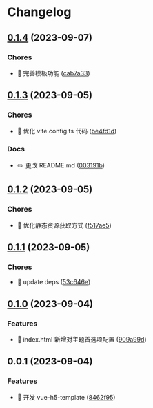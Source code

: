 # Changelog

## [0.1.4](https://github.com/l246804/vue-h5-template/compare/v0.1.3...v0.1.4) (2023-09-07)


### Chores

* 🤖 完善模板功能 ([cab7a33](https://github.com/l246804/vue-h5-template/commit/cab7a33b8a35070d9deb54012631b4b2271008de))

## [0.1.3](https://github.com/l246804/vue-h5-template/compare/v0.1.2...v0.1.3) (2023-09-05)


### Chores

* 🤖 优化 vite.config.ts 代码 ([be4fd1d](https://github.com/l246804/vue-h5-template/commit/be4fd1d4ed12d4517e6dc199db2d2fc6ac72b856))


### Docs

* ✏️ 更改 README.md ([003191b](https://github.com/l246804/vue-h5-template/commit/003191b0c8594f777520d1b30dceb0b790aafc50))

## [0.1.2](https://github.com/l246804/vue-h5-template/compare/v0.1.1...v0.1.2) (2023-09-05)


### Chores

* 🤖 优化静态资源获取方式 ([f517ae5](https://github.com/l246804/vue-h5-template/commit/f517ae57e897e0b2cca6cb3a97d8c8379bfb0b19))

## [0.1.1](https://github.com/l246804/vue-h5-template/compare/v0.1.0...v0.1.1) (2023-09-05)


### Chores

* 🤖 update deps ([53c646e](https://github.com/l246804/vue-h5-template/commit/53c646e134e6a739bd196c91e9f7ae5e90e7bb98))

## [0.1.0](https://github.com/l246804/vue-h5-template/compare/v0.0.1...v0.1.0) (2023-09-04)


### Features

* 🎸 index.html 新增对主题首选项配置 ([909a99d](https://github.com/l246804/vue-h5-template/commit/909a99d9442c7635f26c4da8c125de9864cf5233))

## 0.0.1 (2023-09-04)


### Features

* 🎸 开发 vue-h5-template ([8462f95](https://github.com/l246804/vue-h5-template/commit/8462f95092e9862f346a0d8248d144411c02aafc))